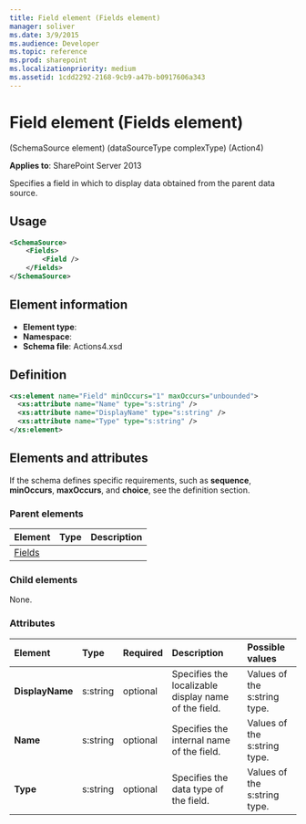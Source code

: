 ```yaml
---
title: Field element (Fields element)
manager: soliver
ms.date: 3/9/2015
ms.audience: Developer
ms.topic: reference
ms.prod: sharepoint
ms.localizationpriority: medium
ms.assetid: 1cdd2292-2168-9cb9-a47b-b0917606a343
---
```


# Field element (Fields element) 

(SchemaSource element) (dataSourceType complexType) (Action4)

**Applies to**: SharePoint Server 2013

Specifies a field in which to display data obtained from the parent data source.

## Usage

```XML
<SchemaSource>
    <Fields>
        <Field />
    </Fields>
</SchemaSource>
```

## Element information

- **Element type**: 
- **Namespace**: 
- **Schema file**: Actions4.xsd

## Definition

```XML
<xs:element name="Field" minOccurs="1" maxOccurs="unbounded">
  <xs:attribute name="Name" type="s:string" />
  <xs:attribute name="DisplayName" type="s:string" />
  <xs:attribute name="Type" type="s:string" />
</xs:element>  
```

## Elements and attributes

If the schema defines specific requirements, such as **sequence**, **minOccurs**, **maxOccurs**, and **choice**, see the definition section.

### Parent elements

|                                      Element                                      | Type | Description |
| :-------------------------------------------------------------------------------- | :--- | :---------- |
| [Fields](fields-element-schemasource-elementdatasourcetype-complextypeaction4.md) |      |             |

### Child elements

None.

### Attributes

|     Element     |   Type   | Required |                     Description                      |       Possible values        |
| :-------------- | :------- | :------- | :--------------------------------------------------- | :--------------------------- |
| **DisplayName** | s:string | optional | Specifies the localizable display name of the field. | Values of the s:string type. |
| **Name**        | s:string | optional | Specifies the internal name of the field.            | Values of the s:string type. |
| **Type**        | s:string | optional | Specifies the data type of the field.                | Values of the s:string type. |
